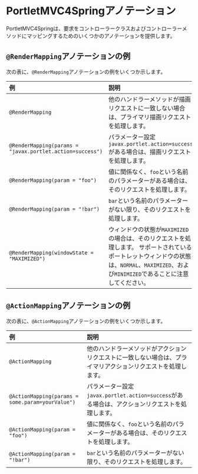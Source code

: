 # PortletMVC4Springアノテーション

PortletMVC4Springは、要求をコントローラークラスおよびコントローラーメソッドにマッピングするためのいくつかのアノテーションを提供します。

<a name="rendermapping-annotation-examples" />

## `@RenderMapping`アノテーションの例

次の表に、`@RenderMapping`アノテーションの例をいくつか示します。

| 例                                                         | 説明                                                                                                                  |
|:--------------------------------------------------------- |:------------------------------------------------------------------------------------------------------------------- |
| `@RenderMapping`                                          | 他のハンドラーメソッドが描画リクエストに一致しない場合は、プライマリ描画リクエストを処理します。                                                                    |
| `@RenderMapping(params = "javax.portlet.action=success")` | パラメーター設定`javax.portlet.action=success`がある場合は、描画リクエストを処理します。                                                         |
| `@RenderMapping(param = "foo")`                           | 値に関係なく、`foo`という名前のパラメーターがある場合は、そのリクエストを処理します。                                                                       |
| `@RenderMapping(param = "!bar")`                          | `bar`という名前のパラメーターがない限り、そのリクエストを処理します。                                                                               |
| `@RenderMapping(windowState = "MAXIMIZED")`               | ウィンドウの状態が`MAXIMIZED`の場合は、そのリクエストを処理します。 サポートされているポートレットウィンドウの状態は、`NORMAL`、`MAXIMIZED`、および`MINIMIZED`であることに注意してください。 |

<a name="actionmapping-annotation-examples" />

## `@ActionMapping`アノテーションの例

次の表に、`@ActionMapping`アノテーションの例をいくつか示します。

| 例                                                | 説明                                                             |
|:------------------------------------------------ |:-------------------------------------------------------------- |
| `@ActionMapping`                                 | 他のハンドラーメソッドがアクションリクエストに一致しない場合は、プライマリアクションリクエストを処理します。         |
| `@ActionMapping(params = some.param=yourValue")` | パラメーター設定`javax.portlet.action=success`がある場合は、アクションリクエストを処理します。 |
| `@ActionMapping(param = "foo")`                  | 値に関係なく、`foo`という名前のパラメーターがある場合は、そのリクエストを処理します。                  |
| `@ActionMapping(param = "!bar")`                 | `bar`という名前のパラメーターがない限り、そのリクエストを処理します。                          |
